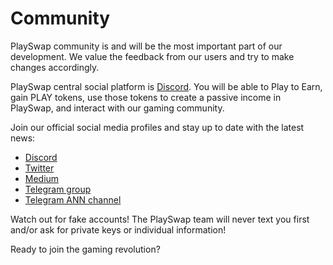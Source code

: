 # Community

PlaySwap community is and will be the most important part of our development. We value the feedback from our users and try to make changes accordingly.


PlaySwap central social platform is [Discord](https://discord.gg/8v7Fd7PG9K). You will be able to Play to Earn, gain PLAY tokens, use those tokens to create a passive income in PlaySwap, and interact with our gaming community.

Join our official social media profiles and stay up to date with the latest news:

- [Discord](https://discord.gg/8v7Fd7PG9K)
- [Twitter](https://twitter.com/PlaySwapDeFi)
- [Medium](https://medium.com/@PlaySwap)
- [Telegram group](https://t.me/PlaySwapDeFi)
- [Telegram ANN channel](https://t.me/PlaySwapDefiANN)

Watch out for fake accounts! The PlaySwap team will never text you first and/or ask for private keys or individual information!

Ready to join the gaming revolution?


